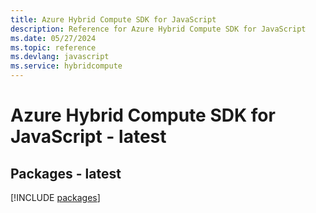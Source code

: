 ```yaml
---
title: Azure Hybrid Compute SDK for JavaScript
description: Reference for Azure Hybrid Compute SDK for JavaScript
ms.date: 05/27/2024
ms.topic: reference
ms.devlang: javascript
ms.service: hybridcompute
---
```

# Azure Hybrid Compute SDK for JavaScript - latest
## Packages - latest
[!INCLUDE [packages](hybrid-compute-index.md)]